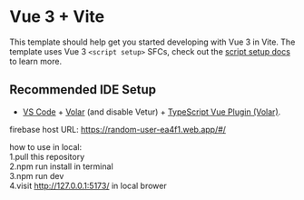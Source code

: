 # Vue 3 + Vite

This template should help get you started developing with Vue 3 in Vite. The template uses Vue 3 `<script setup>` SFCs, check out the [script setup docs](https://v3.vuejs.org/api/sfc-script-setup.html#sfc-script-setup) to learn more.

## Recommended IDE Setup

- [VS Code](https://code.visualstudio.com/) + [Volar](https://marketplace.visualstudio.com/items?itemName=Vue.volar) (and disable Vetur) + [TypeScript Vue Plugin (Volar)](https://marketplace.visualstudio.com/items?itemName=Vue.vscode-typescript-vue-plugin).

firebase host URL: https://random-user-ea4f1.web.app/#/

how to use in local: <br/>
  1.pull this repository <br/>
  2.npm run install in terminal <br/>
  3.npm run dev <br/>
  4.visit http://127.0.0.1:5173/ in local brower

